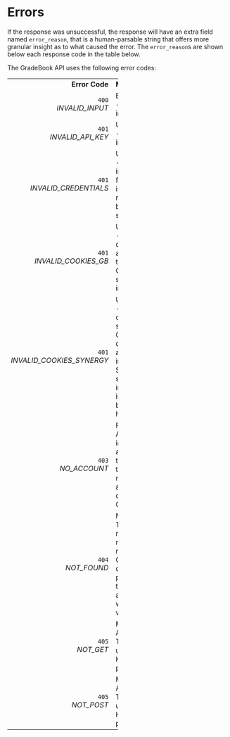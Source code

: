 # Errors

<aside class = 'notice'>
If the response was unsuccessful, the response will have an extra field named <code>error_reason</code>, that is a human-parsable string that offers more granular insight as to what caused the error. The <code>error_reason</code>s are shown below each response code in the table below.
</aside>

The GradeBook API uses the following error codes:

<table style = 'width: 50%'>
    <tr style = 'font-weight: 700; width: 100%'>
      <td style = 'text-align: right'>Error Code</td><td style = 'width: 100%'>Meaning</td>
    </tr>
    <tr style = 'width: 100%'>
      <td style = 'text-align: right;'>
        <code>400</code><br/><i>INVALID_INPUT</i>
      </td>
      <td>Bad Request - Input is invalid</td>
    </tr>
    <tr style = 'width: 100%'>
      <td style = 'text-align: right;'>
        <code>401</code><br/><i>INVALID_API_KEY</i>
      </td>
      <td>Unauthorized - API key is invalid</td>
    </tr>
    <tr style = 'width: 100%'>
      <td style = 'text-align: right;'>
        <code>401</code><br/><i>INVALID_CREDENTIALS</i>
      </td>
      <td>Unauthorized - The login information for the user is not recognized by Synergy's servers.</td>
    </tr>
    <tr style = 'width: 100%'>
      <td style = 'text-align: right;'>
        <code>401</code><br/><i>INVALID_COOKIES_GB</i>
      </td>
      <td>Unauthorized - The cookies to authenticate the user into GradeBook's servers were invalid</td>
    </tr>
    <tr style = 'width: 100%'>
      <td style = 'text-align: right;'>
        <code>401</code><br/><i>INVALID_COOKIES_SYNERGY</i>
      </td>
      <td>Unauthorized - The cookies stored in GradeBook's database to authenticate into Synergy's servers were invalid. This is likely because they have expired.</td>
    </tr>
    <tr style = 'width: 100%'>
      <td style = 'text-align: right;'>
        <code>403</code><br/><i>NO_ACCOUNT</i>
      </td>
      <td>Forbidden - Although the inputs were acceptable to the server, the user has not created an account on GradeBook.</td>
    </tr>
    <tr style = 'width: 100%'>
      <td style = 'text-align: right;'>
        <code>404</code><br/><i>NOT_FOUND</i>
      </td>
      <td>Not Found - The requested resource was not found. Check your query parameters to ensure all arguments were within valid bounds.</td>
    </tr>
    <tr style = 'width: 100%'>
      <td style = 'text-align: right;'>
        <code>405</code><br/><i>NOT_GET</i>
      </td>
      <td>Method Not Allowed - The endpoint uses the <code>GET</code> HTTP protocol.</td>
    </tr>
    <tr style = 'width: 100%'>
      <td style = 'text-align: right;'>
        <code>405</code><br/><i>NOT_POST</i>
      </td>
      <td>Method Not Allowed - The endpoint uses the <code>POST</code> HTTP protocol.</td>
    </tr>
</table>